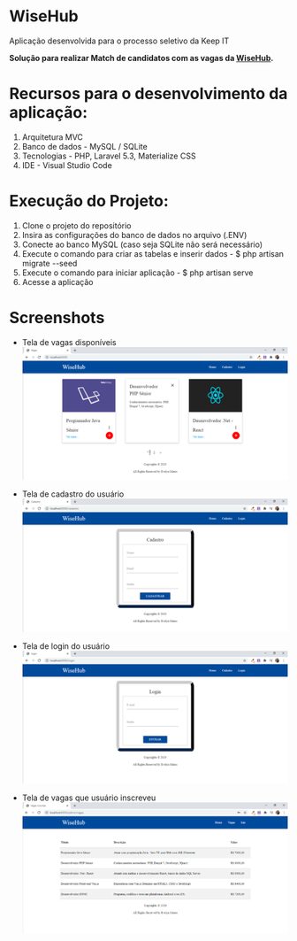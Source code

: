 # WiseHub
Aplicação desenvolvida para o processo seletivo da Keep IT

<b>Solução para realizar Match de candidatos com as vagas da [WiseHub](https://wisehub.com.br/).</b> 

# Recursos para o desenvolvimento da aplicação:
<ol>
  <li>Arquitetura MVC</li>
  <li>Banco de dados - MySQL / SQLite</li>
  <li>Tecnologias - PHP, Laravel 5.3, Materialize CSS</li>
  <li>IDE - Visual Studio Code</li>
</ol>  

# Execução do Projeto:
<ol>
  <li>Clone o projeto do repositório</li>
  <li>Insira as configurações do banco de dados no arquivo (.ENV)</li>
  <li>Conecte ao banco MySQL (caso seja SQLite não será necessário)</li>
  <li>Execute o comando para criar as tabelas e inserir dados - $ php artisan migrate --seed</li>
  <li>Execute o comando para iniciar aplicação - $ php artisan serve</li> 
  <li>Acesse a aplicação</li>
</ol> 

# Screenshots

 - Tela de vagas disponíveis 
 ![HomePage](https://github.com/evelynmatos/WiseHub/blob/master/home.PNG)
    
 - Tela de cadastro do usuário
 ![CadastroPage](https://github.com/evelynmatos/WiseHub/blob/master/cadastro.PNG)
    
 - Tela de login do usuário
 ![LoginPage](https://github.com/evelynmatos/WiseHub/blob/master/Login.PNG)
       
 - Tela de vagas que usuário inscreveu
 ![VagasPage](https://github.com/evelynmatos/WiseHub/blob/master/vagas.PNG)

